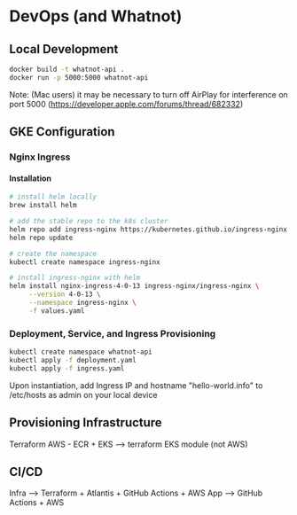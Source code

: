 # DevOps (and Whatnot)

## Local Development

```bash
docker build -t whatnot-api .
docker run -p 5000:5000 whatnot-api
```

Note: (Mac users) it may be necessary to turn off AirPlay for interference on port 5000 (https://developer.apple.com/forums/thread/682332)

## GKE Configuration

### Nginx Ingress

#### Installation

```bash
# install helm locally
brew install helm

# add the stable repo to the k8s cluster
helm repo add ingress-nginx https://kubernetes.github.io/ingress-nginx
helm repo update

# create the namespace
kubectl create namespace ingress-nginx

# install ingress-nginx with helm
helm install nginx-ingress-4-0-13 ingress-nginx/ingress-nginx \
     --version 4-0-13 \
     --namespace ingress-nginx \
     -f values.yaml
```

### Deployment, Service, and Ingress Provisioning

```bash
kubectl create namespace whatnot-api
kubectl apply -f deployment.yaml
kubectl apply -f ingress.yaml
```

Upon instantiation, add Ingress IP and hostname "hello-world.info" to /etc/hosts as admin on your local device

## Provisioning Infrastructure

Terraform
AWS - ECR + EKS --> terraform EKS module (not AWS)

## CI/CD

Infra --> Terraform + Atlantis + GitHub Actions + AWS
App --> GitHub Actions + AWS

